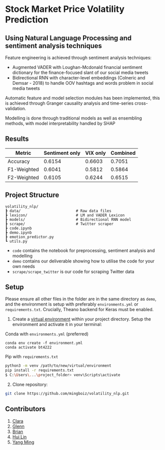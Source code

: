 # Stock Market Price Volatility Prediction
## Using Natural Language Processing and sentiment analysis techniques

Feature engineering is achieved through sentiment analysis techniques:
- Augmented VADER with Loughan-Mcdonald financial sentiment dictionary for the finance-focused slant of our social media tweets
- Bidirectional RNN with character-level embeddings (Colneric and Demsar - 2018) to handle OOV hashtags and words problem in social media tweets

Automatic feature and model selection modules has been implemented, this is achieved through Granger causality analysis and time-series cross-validation. 

Modelling is done through traditional models as well as ensembling methods, with model interpretability handled by SHAP
## Results
| Metric      | Sentiment only | VIX only | Combined |
|-------------|----------------|----------|----------|
| Accuracy    | 0.6154         | 0.6603   | 0.7051   |
| F1-Weighted | 0.6041         | 0.5812   | 0.5864   |
| F2-Weighted | 0.6105         | 0.6244   | 0.6515   |

## Project Structure 
```
volatility_nlp/
┣ data/                         # Raw data files
┣ lexicon/                      # LM and VADER Lexicon
┣ models/                       # Bidirectional RNN model
┣ scrape/                       # Twitter scraper
┣ code.ipynb
┣ demo.ipynb
┣ emotion_predictor.py
┗ utils.py
```
- `code` contains the notebook for preprocessing, sentiment analysis and modelling
- `demo` contains our deliverable showing how to utilise the code for your own needs
- `scrape/scrape_twitter` is our code for scraping Twitter data

## Setup
Please ensure all other files in the folder are in the same directory as `demo`, and the environment is setup with preferably `environments.yml` or `requirements.txt`. Crucially, Theano backend for Keras must be enabled.

1) Create a [virtual environment](https://docs.python.org/3/library/venv.html) within your project directory. Setup the environment and activate it in your terminal:

Conda with `environments.yml` (preferred)
```
conda env create -f environment.yml
conda activate bt4222
```

Pip with `requirements.txt`
```bash
python3 -m venv /path/to/new/virtual/environment
pip install -r requirements.txt
$ C:\Users\...\project_folder> venv\Scripts\activate
```

2) Clone repository:
```bash
git clone https://github.com/mingboiz/volatility_nlp.git
```

## Contributors
1. [Clara](https://www.github.com/claratay)
2. [Glenn](https://www.github.com/glennljs) 
3. [Brian](https://www.github.com/wongchunghowbrian)
4. [Hui Lin](https://www.github.com/huilinloo)
5. [Yang Ming](https://www.github.com/mingboiz)
